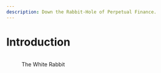 ```yaml
---
description: Down the Rabbit-Hole of Perpetual Finance.
---
```


# Introduction

<figure><img src="https://upload.wikimedia.org/wikipedia/commons/thumb/4/42/The_White_Rabbit_(Tenniel)_-_The_Nursery_Alice_(1890)_-_BL.jpg/800px-The_White_Rabbit_(Tenniel)_-_The_Nursery_Alice_(1890)_-_BL.jpg" alt=""><figcaption><p>The White Rabbit</p></figcaption></figure>
